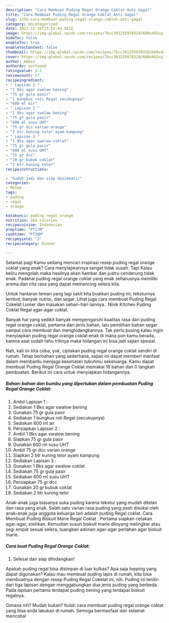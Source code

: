 ```yaml
---
description: "Cara Membuat Puding Regal Orange Coklat Anti Gagal"
title: "Cara Membuat Puding Regal Orange Coklat Anti Gagal"
slug: 1256-cara-membuat-puding-regal-orange-coklat-anti-gagal
category: Uncategorized
date: 2022-12-16T23:51:54.563Z
image: https://img-global.cpcdn.com/recipes/7bcc301255970310/680x482cq70/puding-regal-orange-coklat-foto-resep-utama.jpg
hideToc: false
enableToc: true
enableTocContent: false
thumbnail: https://img-global.cpcdn.com/recipes/7bcc301255970310/680x482cq70/puding-regal-orange-coklat-foto-resep-utama.jpg
cover: https://img-global.cpcdn.com/recipes/7bcc301255970310/680x482cq70/puding-regal-orange-coklat-foto-resep-utama.jpg
author: Admin
authorAv: notfound
ratingvalue: 3.2
reviewcount: 17
recipeingredient:
- " Lapisan 1 "
- "1 Bks agar swalow bening"
- "75 gr gula pasir"
- "1 bungkus roti Regal secukupnya"
- "600 ml air"
- " Lapisan 2 "
- "1 Bks agar swalow bening"
- "75 gr gula pasir"
- "600 ml susu UHT"
- "75 gr dcc varian orange"
- "2 btr kuning telor ayam kampung"
- " Lapisan 3 "
- "1 Bks agar swalow coklat"
- "75 gr gula pasir"
- "600 ml susu UHT"
- "75 gr dcc"
- "20 gr bubuk coklat"
- "2 btr kuning telor"
recipeinstructions:

- "Sudah jadi dan siap dinikmati!"
categories:
- Resep
tags:
- puding
- regal
- orange

katakunci: puding regal orange 
nutrition: 164 calories
recipecuisine: Indonesian
preptime: "PT17M"
cooktime: "PT36M"
recipeyield: "2"
recipecategory: Dinner

---
```



Selamat pagi Kamu sedang mencari inspirasi resep puding regal orange coklat yang enak? Cara menyiapkannya sangat tidak susah. Tapi Kalau keliru mengolah maka hasilnya akan hambar dan justru cenderung tidak enak. Padahal puding regal orange coklat yang enak seharusnya memiliki aroma dan cita rasa yang dapat memancing selera kita.


Untuk hantaran teman yang lagi sakit kita buatkan puding ini, teksturnya lembut, banyak nutrisi, dan segar. Lihat juga cara membuat Puding Regal Cokelat Lumer dan masakan sehari-hari lainnya.. Ninik Kitchen Puding Coklat Regal agar-agar coklat.

Banyak hal yang sedikit banyak mempengaruhi kualitas rasa dari puding regal orange coklat, pertama dari jenis bahan, lalu pemilihan bahan segar sampai cara membuat dan menghidangkannya. Tak perlu pusing kalau ingin menyiapkan puding regal orange coklat enak di mana pun kamu berada, karena asal sudah tahu triknya maka hidangan ini bisa jadi sajian spesial.


Nah, kali ini kita coba, yuk, ciptakan puding regal orange coklat sendiri di rumah. Tetap berbahan yang sederhana, sajian ini dapat memberi manfaat dalam membantu menjaga kesehatan tubuhmu sekeluarga. Kamu dapat membuat Puding Regal Orange Coklat memakai 18 bahan dan 0 langkah pembuatan. Berikut ini cara untuk menyiapkan hidangannya.

<!--inarticleads1-->

##### Bahan-bahan dan bumbu yang diperlukan dalam pembuatan Puding Regal Orange Coklat:

1. Ambil  Lapisan 1 :
1. Sediakan 1 Bks agar swalow bening
1. Gunakan 75 gr gula pasir
1. Sediakan 1 bungkus roti Regal (secukupnya)
1. Sediakan 600 ml air
1. Persiapkan  Lapisan 2 :
1. Ambil 1 Bks agar swalow bening
1. Siapkan 75 gr gula pasir
1. Gunakan 600 ml susu UHT
1. Ambil 75 gr dcc varian orange
1. Siapkan 2 btr kuning telor ayam kampung
1. Sediakan  Lapisan 3 :
1. Gunakan 1 Bks agar swalow coklat
1. Sediakan 75 gr gula pasir
1. Sediakan 600 ml susu UHT
1. Persiapkan 75 gr dcc
1. Gunakan 20 gr bubuk coklat
1. Sediakan 2 btr kuning telor


Anak-anak juga biasanya suka puding karena tekstur yang mudah ditelan dan rasa yang enak. Salah satu varian rasa puding yang pasti disukai oleh anak-anak juga anggota keluarga lain adalah puding Regal coklat. Cara Membuat Puding Biskuit Marie Regal Coklat : Pertama siapkan cetakan agar-agar, sisihkan. Kemudian susun biskuit marie diloyang melingkar atau segi empat sesuai selera, tuangkan adonan agar-agar perlahan agar biskuit marie. 

<!--inarticleads2-->

##### Cara buat Puding Regal Orange Coklat:


1. Selesai dan siap dihidangkan!

Apakah puding regal bisa disimpan di luar kulkas? Apa saja topping yang dapat digunakan? Kalau mau membuat puding lapis di rumah, kita bisa membuatnya dengan resep Puding Regal Cokelat ini, nih. Puding ini terdiri dari tiga lapisan dengan menggabungkan dua jenis puding yang berbeda. Pada lapisan pertama terdapat puding bening yang terdapat biskuit regalnya. 

Gimana nih? Mudah bukan? Itulah cara membuat puding regal orange coklat yang bisa anda lakukan di rumah. Semoga bermanfaat dan selamat mencoba!
